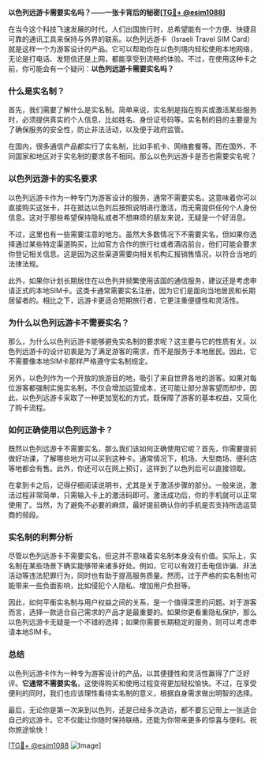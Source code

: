 **以色列远游卡需要实名吗？——一张卡背后的秘密[[TG💪+ @esim1088](https://t.me/s/esim1088)]**

在当今这个科技飞速发展的时代，人们出国旅行时，总希望能有一个方便、快捷且可靠的通讯工具来保持与外界的联系。以色列远游卡（Israeli Travel SIM Card）就是这样一个为游客设计的产品。它可以帮助你在以色列境内轻松使用本地网络，无论是打电话、发短信还是上网，都能享受到流畅的体验。不过，在使用这种卡之前，你可能会有一个疑问：**以色列远游卡需要实名吗？**

### 什么是实名制？

首先，我们需要了解什么是实名制。简单来说，实名制是指在购买或激活某些服务时，必须提供真实的个人信息，比如姓名、身份证号码等。实名制的目的主要是为了确保服务的安全性，防止非法活动，以及便于政府监管。

在国内，很多通信产品都实行了实名制，比如手机卡、网络套餐等。而在国外，不同国家和地区对于实名制的要求各不相同。那么以色列远游卡是否也需要实名呢？

### 以色列远游卡的实名要求

以色列远游卡作为一种专门为游客设计的服务，通常不需要实名。这意味着你可以直接购买这张卡，并在抵达以色列后按照说明进行激活，而无需提供任何个人身份信息。这对于那些希望保持隐私或者不想麻烦的朋友来说，无疑是一个好消息。

不过，这里也有一些需要注意的地方。虽然大多数情况下不需要实名，但如果你选择通过某些特定渠道购买，比如官方合作的旅行社或者酒店前台，他们可能会要求你登记相关信息。这是因为这些渠道需要向相关机构汇报销售情况，以符合当地的法律法规。

此外，如果你计划长期居住在以色列并频繁使用该国的通信服务，建议还是考虑申请正式的本地SIM卡。这类卡通常需要实名注册，因为它们是面向当地居民和长期居留者的。相比之下，远游卡更适合短期旅行者，它更注重便捷性和灵活性。

### 为什么以色列远游卡不需要实名？

那么，为什么以色列远游卡能够避免实名制的要求呢？这主要与它的性质有关。以色列远游卡的设计初衷是为了满足游客的需求，而不是服务于本地居民。因此，它不需要像本地SIM卡那样严格遵守实名制规定。

另外，以色列作为一个开放的旅游目的地，吸引了来自世界各地的游客。如果对每位游客都强制实施实名制，不仅会增加运营成本，还可能让部分游客望而却步。因此，以色列远游卡采取了一种更加宽松的方式，既保障了游客的基本权益，又简化了购卡流程。

### 如何正确使用以色列远游卡？

既然以色列远游卡不需要实名，那么我们该如何正确使用它呢？首先，你需要提前做好功课，了解哪些地方可以买到这种卡。通常情况下，机场、大型商场、便利店等地都会有售。此外，你还可以在网上预订，这样到了以色列后可以直接领取。

在拿到卡之后，记得仔细阅读说明书，尤其是关于激活步骤的部分。一般来说，激活过程非常简单，只需输入卡上的激活码即可。激活成功后，你的手机就可以正常使用了。当然，为了避免不必要的麻烦，最好提前确认你的手机是否支持所选运营商的频段。

### 实名制的利弊分析

尽管以色列远游卡不需要实名，但这并不意味着实名制本身没有价值。实际上，实名制在某些场景下确实能够带来诸多好处。例如，它可以有效打击电信诈骗、非法活动等违法犯罪行为，同时也有助于提高服务质量。然而，过于严格的实名制也可能带来一些负面影响，比如侵犯个人隐私、增加用户负担等。

因此，如何平衡实名制与用户权益之间的关系，是一个值得深思的问题。对于游客而言，选择一款适合自己需求的产品才是最重要的。如果你更看重隐私保护，那么以色列远游卡无疑是一个不错的选择；如果你需要长期稳定的服务，则可以考虑申请本地SIM卡。

### 总结

以色列远游卡作为一种专为游客设计的产品，以其便捷性和灵活性赢得了广泛好评。**它通常不需要实名**，这使得购买和使用过程变得更加轻松愉快。不过，在享受便利的同时，我们也应该理性看待实名制的意义，根据自身需求做出明智的选择。

最后，无论你是第一次来到以色列，还是已经多次造访，都不要忘记带上一张适合自己的远游卡。它不仅能让你随时保持联络，还能为你带来更多的惊喜与便利。祝你旅途愉快！

[[TG💪+ @esim1088](https://t.me/s/esim1088) ![Image](https://i.postimg.cc/4NQfJmqS/Snipaste-2025-05-13-00-14-12.png)]